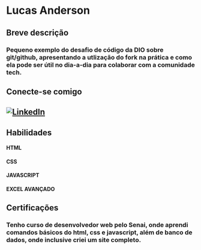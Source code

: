 # Lucas Anderson 

## Breve descrição
### Pequeno exemplo do desafio de código da DIO sobre git/github, apresentando a utlização do fork na prática e como ela pode ser útil no dia-a-dia para colaborar com a comunidade tech.

## Conecte-se comigo

## [![LinkedIn](https://img.shields.io/badge/Linkedin-000?style=for-the-badge$logo=linkedin&logoColor=0E7A68)](https://www.linkedin.com/in/lucas-anderson-697ab3229/)

## Habilidades

#### HTML
#### CSS 
#### JAVASCRIPT
#### EXCEL AVANÇADO 

## Certificações

### Tenho curso de desenvolvedor web pelo Senai, onde aprendi comandos básicos do html, css e javascript, além de banco de dados, onde inclusive criei um site completo. 






